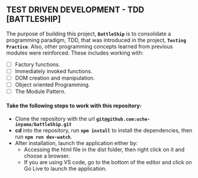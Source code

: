 ## TEST DRIVEN DEVELOPMENT - TDD [BATTLESHIP]

The purpose of building this project, **``BattleShip``** is to consolidate a programming paradigm, TDD, that was introduced in the project, **``Testing Practice``**. Also, other programming concepts learned from previous modules were reinforced. These includes working with:

- [ ] Factory functions.
- [ ] Immediately invoked functions.
- [ ] DOM creation and manipulation.
- [ ] Object oriented Programming.
- [ ] The Module Pattern.

#### Take the following steps to work with this repository:

- Clone the repository with the url **`git@github.com:uche-inyama/battleShip.git`**
- **cd** into the repository, run **`npm install`** to install the dependencies, then run **`npm run dev-watch`**.
- After installation, launch the application either by:
  - Accessing the html file in the dist folder, then right click on it and choose a browser.
  - If you are using VS code, go to the bottom of the editor and click on Go Live to launch the application.
